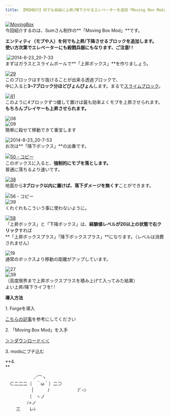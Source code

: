 ```yaml
---
title: 【MOD紹介】何でも自由に上昇/降下させるエレベーターを追加「Moving Box Mod」
---
```


[![MovingBox](https://cdn-ak.f.st-hatena.com/images/fotolife/s/sasigume/20210208/20210208174538.png)](#e/9/e9a7d4c6.png "MovingBox")  
今回紹介するのは、Sumさん制作の**「Moving Box Mod」**です。

**エンティティ（モブや人）を何でも上昇/下降させるブロックを追加します。   
使い方次第でエレベーターにも殺戮兵器にもなります、ご注意! !** 

 ![2014-8-23_20-7-33](https://cdn-ak.f.st-hatena.com/images/fotolife/s/sasigume/20210208/20210208150928.jpg)  
まずはガラスとスライムボールで**「上昇ボックス」**を作りましょう。

[![29](https://cdn-ak.f.st-hatena.com/images/fotolife/s/sasigume/20210208/20210208161703.png)](#d/2/d23a8483.png "29")  
このブロックはすり抜けることが出来る透過ブロックで、  
中に入ると**3~7ブロック分ほどぴょんぴょん**します。まるで[スライムブロック](/36727621/#slimeblock)。

[![41](https://cdn-ak.f.st-hatena.com/images/fotolife/s/sasigume/20210208/20210208142244.png)](#6/4/645adf4d.png "41")  
このように4ブロックずつ離して置けば最も効率よくモブを上昇させられます。  
**もちろんプレイヤーも上昇させられます。**

![08](https://cdn-ak.f.st-hatena.com/images/fotolife/s/sasigume/20210208/20210208153029.png)  
![09](https://cdn-ak.f.st-hatena.com/images/fotolife/s/sasigume/20210208/20210208154914.png)  
簡単に殺せて移動できて重宝します

![2014-8-23_20-7-53](https://cdn-ak.f.st-hatena.com/images/fotolife/s/sasigume/20210208/20210208162912.jpg)  
お次は**「降下ボックス」**の出番です。

[![50 - コピー](https://cdn-ak.f.st-hatena.com/images/fotolife/s/sasigume/20210208/20210208151313.png)](#9/3/936afd05.png "50 - コピー")  
このボックスに入ると、**強制的にモブを落とします。**  
普通に落ちるより速いです。

[![38](https://cdn-ak.f.st-hatena.com/images/fotolife/s/sasigume/20210208/20210208174718.png)](#e/b/eb9f6515.png "38")  
地面から**3ブロック以内に置けば、落下ダメージを無くす**ことができます。

![56 - コピー](https://cdn-ak.f.st-hatena.com/images/fotolife/s/sasigume/20210208/20210208083329.png)  
![39](https://cdn-ak.f.st-hatena.com/images/fotolife/s/sasigume/20210208/20210208155041.png)  
くれぐれもこういう事に使わないように。

[![58](https://cdn-ak.f.st-hatena.com/images/fotolife/s/sasigume/20210208/20210208125650.png)](#0/d/0dbd59b1.png "58")  
「上昇ボックス」と「下降ボックス」は、**経験値レベルが20以上の状態で右クリック**すれば  
**「上昇ボックスプラス」「降下ボックスプラス」**になります。（レべルは消費されません）

![19](https://cdn-ak.f.st-hatena.com/images/fotolife/s/sasigume/20210208/20210208125955.png)  
通常のボックスより移動の距離がアップしています。

![27](https://cdn-ak.f.st-hatena.com/images/fotolife/s/sasigume/20210208/20210208152052.png)  
![39](https://cdn-ak.f.st-hatena.com/images/fotolife/s/sasigume/20210208/20210208162742.png)  
（高度限界まで上昇ボックスプラスを積み上げて入ってみた結果）  
よい上昇/降下ライフを! !

**導入方法**

1\. Forgeを導入

[こちらの記事](/new-way-to-install-mod/)を参考にしてください

2\. 「Moving Box Mod」を入手  
  
[＞＞ダウンロード＜＜](http://okome-library.blogspot.jp/2014/07/172-1710moving-box-mod.html)

3\. modsにブチ込む  
  
**4.  
**

　　　　　　 ／⌒ヽ 　　  
　⊂二二二（　＾ω＾）二⊃ 　　  
　　　　　　|　　　 / 　　　　　　ﾌﾞｰﾝ 　　　　  
　　　       （　ヽノ 　　　　　　  
　　          ﾉ>ノ 　　　　  
     　三　　レﾚ
